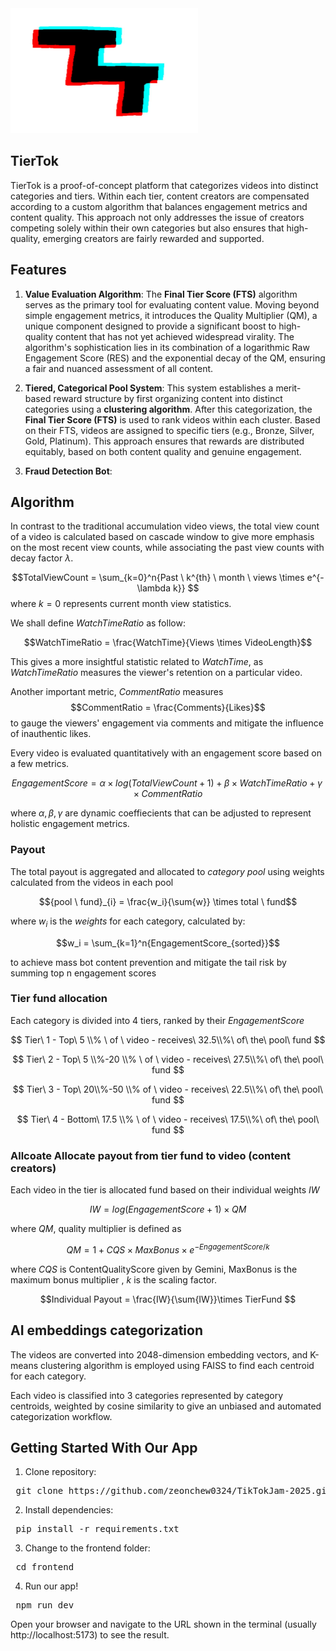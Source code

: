 <img src="TierTok.jpg" width="300" height="200" />

## TierTok

TierTok is a proof-of-concept platform that categorizes videos into distinct categories and tiers. Within each tier, content creators are compensated according to a custom algorithm that balances engagement metrics and content quality. This approach not only addresses the issue of creators competing solely within their own categories but also ensures that high-quality, emerging creators are fairly rewarded and supported.

## Features
1. **Value Evaluation Algorithm**: The **Final Tier Score (FTS)** algorithm serves as the primary tool for evaluating content value. Moving beyond simple engagement metrics, it introduces the Quality Multiplier (QM), a unique component designed to provide a significant boost to high-quality content that has not yet achieved widespread virality. The algorithm's sophistication lies in its combination of a logarithmic Raw Engagement Score (RES) and the exponential decay of the QM, ensuring a fair and nuanced assessment of all content.

2. **Tiered, Categorical Pool System**: This system establishes a merit-based reward structure by first organizing content into distinct categories using a **clustering algorithm**. After this categorization, the **Final Tier Score (FTS)** is used to rank videos within each cluster. Based on their FTS, videos are assigned to specific tiers (e.g., Bronze, Silver, Gold, Platinum). This approach ensures that rewards are distributed equitably, based on both content quality and genuine engagement.

3. **Fraud Detection Bot**: 

## Algorithm
In contrast to the traditional accumulation video views, the total view count of a video is calculated
based on cascade window to give more emphasis on the most recent view counts, while associating the past
view counts with decay factor $\lambda$.

$$TotalViewCount = \sum_{k=0}^n{Past \ k^{th} \ month \ views \times e^{-\lambda k}} $$
where $k=0$ represents current month view statistics.

We shall define $WatchTimeRatio$ as follow:

$$WatchTimeRatio = \frac{WatchTime}{Views \times VideoLength}$$

This gives a more insightful statistic related to $WatchTime$, as $WatchTimeRatio$ measures the 
viewer's retention on a particular video.

Another important metric, $CommentRatio$ measures
$$CommentRatio = \frac{Comments}{Likes}$$
to gauge the viewers' engagement via comments and mitigate the influence of inauthentic likes.

Every video is evaluated quantitatively with an engagement score based on a few metrics.

$$EngagementScore = \alpha \times log(TotalViewCount + 1) + \beta \times WatchTimeRatio + \gamma \times CommentRatio$$

where $\alpha, \beta, \gamma$ are dynamic coeffiecients that can be adjusted to represent holistic engagement metrics.

### Payout

The total payout is aggregated and allocated to *category pool* using weights calculated from the videos in each pool

$${pool \ fund}_{i} = \frac{w_i}{\sum{w}} \times total \ fund$$


where $w_i$ is the *weights* for each category, calculated by:

$$w_i = \sum_{k=1}^n{EngagementScore_{sorted}}$$

to achieve mass bot content prevention and mitigate the tail risk by summing top n engagement scores 

### Tier fund allocation

Each category is divided into 4 tiers, ranked by their *EngagementScore*

$$
Tier\ 1 - Top\ 5 \\% \ of \ video - receives\ 32.5\\%\ of\ the\ pool\ fund
$$

$$
Tier\ 2 - Top\ 5 \\%-20 \\% \ of \ video - receives\ 27.5\\%\ of\ the\ pool\ fund
$$

$$
Tier\ 3 - Top\ 20\\%-50 \\% of \ video - receives\ 22.5\\%\ of\ the\ pool\ fund
$$

$$
Tier\ 4 - Bottom\ 17.5 \\% \ of \ video - receives\ 17.5\\%\ of\ the\ pool\ fund
$$


### Allcoate Allocate payout from tier fund to video (content creators)

Each video in the tier is allocated fund based on their individual weights $IW$

$$IW = log(EngagementScore+1) \times QM$$

where $QM$, quality multiplier is defined as

$$QM = 1 + CQS \times MaxBonus \times e^{- EngagementScore/k}$$

where $CQS$ is ContentQualityScore given by Gemini, MaxBonus is the maximum bonus multiplier , $k$ is the scaling factor. 

$$Individual Payout = \frac{IW}{\sum{IW}}\times TierFund $$

## AI embeddings categorization


The videos are converted into 2048-dimension embedding vectors, and K-means clustering algorithm is employed using FAISS to find each centroid for each category.

Each video is classified into 3 categories represented by category centroids, weighted by cosine similarity
 to give an unbiased and automated categorization workflow.



## Getting Started With Our App
1. Clone repository:
 <pre> git clone https://github.com/zeonchew0324/TikTokJam-2025.git </pre>

2. Install dependencies:
 <pre> pip install -r requirements.txt </pre>

3. Change to the frontend folder:
  <pre> cd frontend </pre>

4. Run our app!
 <pre> npm run dev </pre>

Open your browser and navigate to the URL shown in the terminal (usually http://localhost:5173) to see the result.

